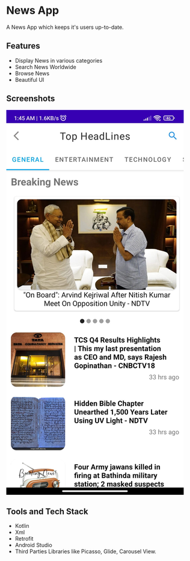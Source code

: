 
# News App

A News App which keeps it's users up-to-date.


## Features

- Display News in various categories
- Search News Worldwide
- Browse News
- Beautiful UI


## Screenshots

![App Screenshot](https://github.com/riteshkshik/News-App/blob/master/Screenshots/screenshot%20(2).jpg?raw=true)



## Tools and Tech Stack

- Kotlin
- Xml
- Retrofit
- Android Studio
- Third Parties Libraries like Picasso, Glide, Carousel View.



